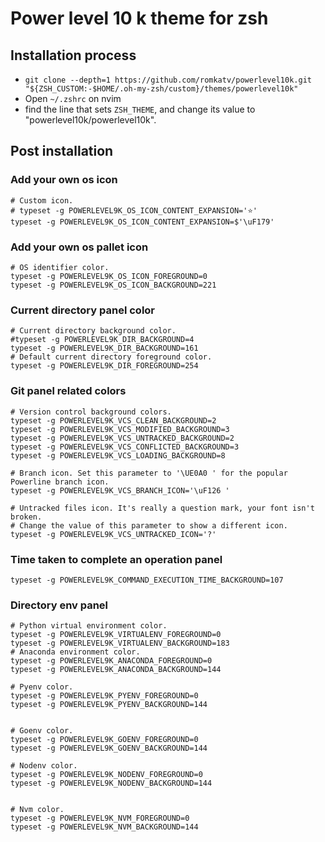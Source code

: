 # Power level 10 k theme for zsh
## Installation process
- ```git clone --depth=1 https://github.com/romkatv/powerlevel10k.git "${ZSH_CUSTOM:-$HOME/.oh-my-zsh/custom}/themes/powerlevel10k"```
- Open ```~/.zshrc``` on nvim
- find the line that sets ```ZSH_THEME```, and change its value to "powerlevel10k/powerlevel10k".

## Post installation
### Add your own os icon
```
# Custom icon.
# typeset -g POWERLEVEL9K_OS_ICON_CONTENT_EXPANSION='⭐'
typeset -g POWERLEVEL9K_OS_ICON_CONTENT_EXPANSION=$'\uF179'
```
### Add your own os pallet icon
```
# OS identifier color.
typeset -g POWERLEVEL9K_OS_ICON_FOREGROUND=0
typeset -g POWERLEVEL9K_OS_ICON_BACKGROUND=221
```
### Current directory panel color
```
# Current directory background color.
#typeset -g POWERLEVEL9K_DIR_BACKGROUND=4
typeset -g POWERLEVEL9K_DIR_BACKGROUND=161
# Default current directory foreground color.
typeset -g POWERLEVEL9K_DIR_FOREGROUND=254
```
### Git panel related colors
```
# Version control background colors.
typeset -g POWERLEVEL9K_VCS_CLEAN_BACKGROUND=2
typeset -g POWERLEVEL9K_VCS_MODIFIED_BACKGROUND=3
typeset -g POWERLEVEL9K_VCS_UNTRACKED_BACKGROUND=2
typeset -g POWERLEVEL9K_VCS_CONFLICTED_BACKGROUND=3
typeset -g POWERLEVEL9K_VCS_LOADING_BACKGROUND=8

# Branch icon. Set this parameter to '\UE0A0 ' for the popular Powerline branch icon.
typeset -g POWERLEVEL9K_VCS_BRANCH_ICON='\uF126 '

# Untracked files icon. It's really a question mark, your font isn't broken.
# Change the value of this parameter to show a different icon.
typeset -g POWERLEVEL9K_VCS_UNTRACKED_ICON='?'
```
### Time taken to complete an operation panel
```
typeset -g POWERLEVEL9K_COMMAND_EXECUTION_TIME_BACKGROUND=107
```
### Directory env panel 
```
# Python virtual environment color.
typeset -g POWERLEVEL9K_VIRTUALENV_FOREGROUND=0
typeset -g POWERLEVEL9K_VIRTUALENV_BACKGROUND=183
# Anaconda environment color.
typeset -g POWERLEVEL9K_ANACONDA_FOREGROUND=0
typeset -g POWERLEVEL9K_ANACONDA_BACKGROUND=144

# Pyenv color.
typeset -g POWERLEVEL9K_PYENV_FOREGROUND=0
typeset -g POWERLEVEL9K_PYENV_BACKGROUND=144


# Goenv color.
typeset -g POWERLEVEL9K_GOENV_FOREGROUND=0
typeset -g POWERLEVEL9K_GOENV_BACKGROUND=144

# Nodenv color.
typeset -g POWERLEVEL9K_NODENV_FOREGROUND=0
typeset -g POWERLEVEL9K_NODENV_BACKGROUND=144


# Nvm color.
typeset -g POWERLEVEL9K_NVM_FOREGROUND=0
typeset -g POWERLEVEL9K_NVM_BACKGROUND=144
```

